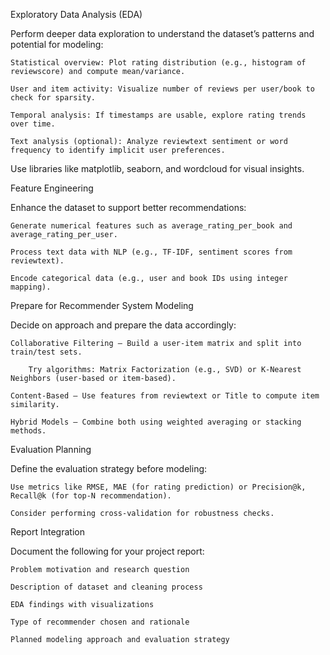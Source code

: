 Exploratory Data Analysis (EDA)

Perform deeper data exploration to understand the dataset’s patterns and potential for modeling:

    Statistical overview: Plot rating distribution (e.g., histogram of reviewscore) and compute mean/variance.

    User and item activity: Visualize number of reviews per user/book to check for sparsity.

    Temporal analysis: If timestamps are usable, explore rating trends over time.

    Text analysis (optional): Analyze reviewtext sentiment or word frequency to identify implicit user preferences.

Use libraries like matplotlib, seaborn, and wordcloud for visual insights.


Feature Engineering

Enhance the dataset to support better recommendations:

    Generate numerical features such as average_rating_per_book and average_rating_per_user.

    Process text data with NLP (e.g., TF-IDF, sentiment scores from reviewtext).

    Encode categorical data (e.g., user and book IDs using integer mapping).

Prepare for Recommender System Modeling

Decide on approach and prepare the data accordingly:

    Collaborative Filtering – Build a user-item matrix and split into train/test sets.

        Try algorithms: Matrix Factorization (e.g., SVD) or K-Nearest Neighbors (user-based or item-based).

    Content-Based – Use features from reviewtext or Title to compute item similarity.

    Hybrid Models – Combine both using weighted averaging or stacking methods.

Evaluation Planning

Define the evaluation strategy before modeling:

    Use metrics like RMSE, MAE (for rating prediction) or Precision@k, Recall@k (for top-N recommendation).

    Consider performing cross-validation for robustness checks.




Report Integration

Document the following for your project report:

    Problem motivation and research question

    Description of dataset and cleaning process

    EDA findings with visualizations

    Type of recommender chosen and rationale

    Planned modeling approach and evaluation strategy



